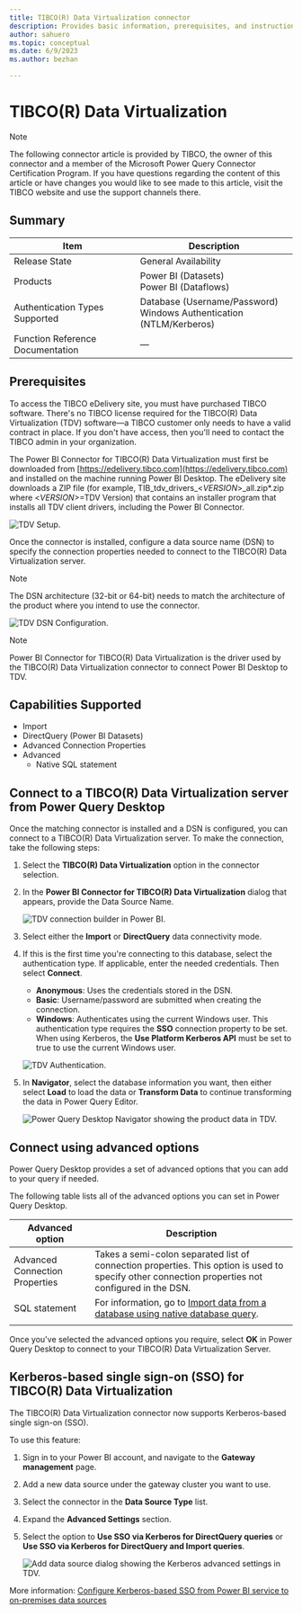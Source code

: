 ```yaml
---
title: TIBCO(R) Data Virtualization connector
description: Provides basic information, prerequisites, and instructions on how to connect to your TIBCO(R) Data Virtualization Server.
author: sahuero
ms.topic: conceptual
ms.date: 6/9/2023
ms.author: bezhan

---
```


# TIBCO(R) Data Virtualization

>[!Note]
>The following connector article is provided by TIBCO, the owner of this connector and a member of the Microsoft Power Query Connector Certification Program. If you have questions regarding the content of this article or have changes you would like to see made to this article, visit the TIBCO website and use the support channels there.

## Summary

| Item | Description |
| ---- | ----------- |
| Release State | General Availability |
| Products | Power BI (Datasets)<br/>Power BI (Dataflows) |
| Authentication Types Supported | Database (Username/Password)<br/>Windows Authentication (NTLM/Kerberos) |
| Function Reference Documentation | &mdash; |

## Prerequisites

To access the TIBCO eDelivery site, you must have purchased TIBCO software. There's no TIBCO license required for the TIBCO(R) Data Virtualization (TDV) software&mdash;a TIBCO customer only needs to have a valid contract in place. If you don't have access, then you'll need to contact the TIBCO admin in your organization.

The Power BI Connector for TIBCO(R) Data Virtualization must first be downloaded from [https://edelivery.tibco.com](https://edelivery.tibco.com) and installed on the machine running Power BI Desktop. The eDelivery site downloads a ZIP file (for example, TIB_tdv_drivers_\<_VERSION_>_all.zip*.zip where \<_VERSION_>=TDV Version) that contains an installer program that installs all TDV client drivers, including the Power BI Connector.

![TDV Setup.](./media/tibco/tdv-setup.png)

Once the connector is installed, configure a data source name (DSN) to specify the connection properties needed to connect to the TIBCO(R) Data Virtualization server.

>[!Note]
> The DSN architecture (32-bit or 64-bit) needs to match the architecture of the product where you intend to use the connector.

![TDV DSN Configuration.](./media/tibco/tdv_dsn.png)

>[!Note]
>Power BI Connector for TIBCO(R) Data Virtualization is the driver used by the TIBCO(R) Data Virtualization connector to connect Power BI Desktop to TDV.

## Capabilities Supported

- Import
- DirectQuery (Power BI Datasets)
- Advanced Connection Properties
- Advanced
  - Native SQL statement

## Connect to a TIBCO(R) Data Virtualization server from Power Query Desktop

Once the matching connector is installed and a DSN is configured, you can connect to a TIBCO(R) Data Virtualization server. To make the connection, take the following steps:

1. Select the **TIBCO(R) Data Virtualization** option in the connector selection.

2. In the **Power BI Connector for TIBCO(R) Data Virtualization** dialog that appears, provide the Data Source Name.

   ![TDV connection builder in Power BI.](./media/tibco/tdv-datasourcename.png)

3. Select either the **Import** or **DirectQuery** data connectivity mode.

4. If this is the first time you're connecting to this database, select the authentication type. If applicable, enter the needed credentials. Then select **Connect**.
   - **Anonymous**: Uses the credentials stored in the DSN.
   - **Basic**: Username/password are submitted when creating the connection.
   - **Windows**: Authenticates using the current Windows user.  This authentication type requires the **SSO** connection property to be set.  When using Kerberos, the **Use Platform Kerberos API** must be set to true to use the current Windows user.

    ![TDV Authentication.](./media/tibco/tdv-auth.png)

5. In **Navigator**, select the database information you want, then either select **Load** to load the data or **Transform Data** to continue transforming the data in Power Query Editor.

   ![Power Query Desktop Navigator showing the product data in TDV.](./media/tibco/tdv_navigator.png)

## Connect using advanced options

Power Query Desktop provides a set of advanced options that you can add to your query if needed.

The following table lists all of the advanced options you can set in Power Query Desktop.

| Advanced option | Description |
| --------------- | ----------- |
| Advanced Connection Properties | Takes a semi-colon separated list of connection properties. This option is used to specify other connection properties not configured in the DSN. |
| SQL statement | For information, go to [Import data from a database using native database query](../native-database-query.md). |
| | |

Once you've selected the advanced options you require, select **OK** in Power Query Desktop to connect to your TIBCO(R) Data Virtualization Server.

## Kerberos-based single sign-on (SSO) for TIBCO(R) Data Virtualization

The TIBCO(R) Data Virtualization connector now supports Kerberos-based single sign-on (SSO).

To use this feature:

1. Sign in to your Power BI account, and navigate to the **Gateway management** page.

2. Add a new data source under the gateway cluster you want to use.

3. Select the connector in the **Data Source Type** list.

4. Expand the **Advanced Settings** section.

5. Select the option to **Use SSO via Kerberos for DirectQuery queries** or **Use SSO via Kerberos for DirectQuery and Import queries**.

   ![Add data source dialog showing the Kerberos advanced settings in TDV.](./media/tibco/kerberos-sso.png)

More information: [Configure Kerberos-based SSO from Power BI service to on-premises data sources](/power-bi/connect-data/service-gateway-sso-kerberos)
